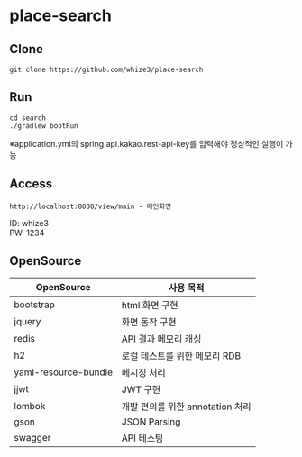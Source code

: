 # place-search
## Clone
```
git clone https://github.com/whize3/place-search
```

## Run
```
cd search
./gradlew bootRun
```  
※application.yml의 spring.api.kakao.rest-api-key를 입력해야 정상적인 실행이 가능

## Access
```
http://localhost:8080/view/main - 메인화면
```  
ID: whize3  
PW: 1234

## OpenSource
|OpenSource| 사용 목적|
|---|---|
|bootstrap|html 화면 구현  
|jquery| 화면 동작 구현  
|redis| API 결과 메모리 캐싱  
|h2| 로컬 테스트를 위한 메모리 RDB  
|yaml-resource-bundle| 메시징 처리  
|jjwt|JWT 구현  
|lombok| 개발 편의를 위한 annotation 처리  
|gson| JSON Parsing  
|swagger|API 테스팅
